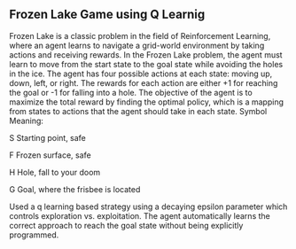 ## Frozen Lake Game using Q Learnig
Frozen Lake is a classic problem in the field of Reinforcement Learning, where an agent learns to navigate a grid-world environment by taking actions and receiving rewards. In the Frozen Lake problem, the agent must learn to move from the start state to the goal state while avoiding the holes in the ice. The agent has four possible actions at each state: moving up, down, left, or right. The rewards for each action are either +1 for reaching the goal or -1 for falling into a hole. The objective of the agent is to maximize the total reward by finding the optimal policy, which is a mapping from states to actions that the agent should take in each state.
Symbol	Meaning:

S	Starting point, safe

F	Frozen surface, safe

H	Hole, fall to your doom

G	Goal, where the frisbee is located

Used a q learning based strategy using a decaying epsilon parameter which controls exploration vs. exploitation.
The agent automatically learns the correct approach to reach the goal state without being explicitly programmed.
